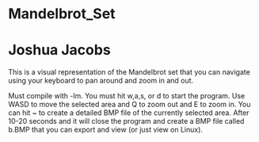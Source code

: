 # Mandelbrot_Set
# Joshua Jacobs
This is a visual representation of the Mandelbrot set that you can navigate using your keyboard to pan around and zoom in and out.

Must compile with -lm. You must hit w,a,s, or d to start the program. Use WASD to move the selected area and Q to zoom out 
and E to zoom in. You can hit ~ to create a detailed BMP file of the currently selected area. After 10-20 seconds and it will close the program and create a BMP file called b.BMP 
that you can export and view (or just view on Linux).
